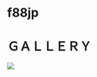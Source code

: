 # f88jp
<!DOCTYPE html>
<html>
<head>
  <meta charset="utf-8">
  <meta name="viewport" content="width=device-width, initial-scale=1.0">
  <title>Fuko</title>
  <link rel="stylesheet" type="text/css" href="stylesheet.css">
</head>


<body>
 <h1>ＧＡＬＬＥＲＹ</h1>
   <img src="2F8B2078-FCBE-4FFF-A96D-3E47EC357FE9[530].JPG">
</body>
</html>

